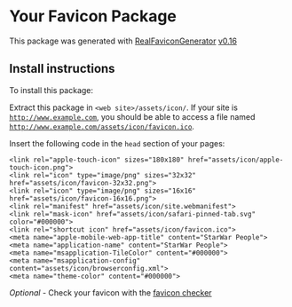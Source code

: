 # Your Favicon Package

This package was generated with [RealFaviconGenerator](https://realfavicongenerator.net/) [v0.16](https://realfavicongenerator.net/change_log#v0.16)

## Install instructions

To install this package:

Extract this package in <code>&lt;web site&gt;/assets/icon/</code>. If your site is <code>http://www.example.com</code>, you should be able to access a file named <code>http://www.example.com/assets/icon/favicon.ico</code>.

Insert the following code in the `head` section of your pages:

    <link rel="apple-touch-icon" sizes="180x180" href="assets/icon/apple-touch-icon.png">
    <link rel="icon" type="image/png" sizes="32x32" href="assets/icon/favicon-32x32.png">
    <link rel="icon" type="image/png" sizes="16x16" href="assets/icon/favicon-16x16.png">
    <link rel="manifest" href="assets/icon/site.webmanifest">
    <link rel="mask-icon" href="assets/icon/safari-pinned-tab.svg" color="#000000">
    <link rel="shortcut icon" href="assets/icon/favicon.ico">
    <meta name="apple-mobile-web-app-title" content="StarWar People">
    <meta name="application-name" content="StarWar People">
    <meta name="msapplication-TileColor" content="#000000">
    <meta name="msapplication-config" content="assets/icon/browserconfig.xml">
    <meta name="theme-color" content="#000000">

*Optional* - Check your favicon with the [favicon checker](https://realfavicongenerator.net/favicon_checker)